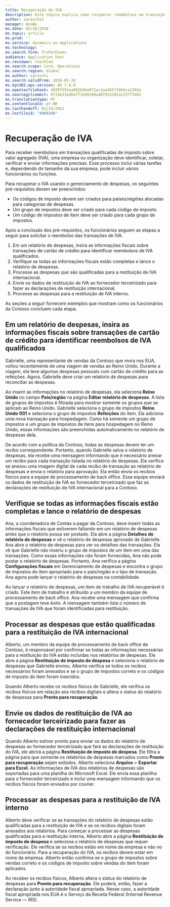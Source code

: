 ```yaml
---
title: Recuperação de IVA
description: Este tópico explica como recuperar reembolsos em transações de imposto sobre valor agregado (IVA).
author: saraschi2
manager: AnnBe
ms.date: 02/26/2018
ms.topic: article
ms.prod: ''
ms.service: dynamics-ax-applications
ms.technology: ''
ms.search.form: TrvPerDiems
audience: Application User
ms.reviewer: roschlom
ms.search.scope: Core, Operations
ms.search.region: Global
ms.author: saraschi
ms.search.validFrom: 2016-02-28
ms.dyn365.ops.version: AX 7.0.0
ms.openlocfilehash: 49397592ea002b9da872ac1aa455719b6ca2292e
ms.sourcegitcommit: 9f31b33ed6e7f1b49200a407913201a1337f3401
ms.translationtype: HT
ms.contentlocale: pt-BR
ms.lasthandoff: 01/14/2021
ms.locfileid: "4960188"
---
```

# <a name="vat-recovery"></a>Recuperação de IVA 

Para receber reembolsos em transações qualificadas de imposto sobre valor agregado (IVA), uma empresa ou organização deve identificar, coletar, verificar e enviar informações precisas. Esse processo inclui várias tarefas e, dependendo do tamanho da sua empresa, pode incluir vários funcionários ou funções.

Para recuperar o IVA usando o gerenciamento de despesas, os seguintes pré-requisitos devem ser preenchidos:

- Os códigos de imposto devem ser criados para países/regiões alocadas para categorias de despesas.
- Um grupo de impostos deve ser criado para cada código de imposto.
- Um código de impostos de item deve ser criado para cada grupo de impostos.

Após a conclusão dos pré-requisitos, os funcionários seguem as etapas a seguir para solicitar o reembolso das transações de IVA.

1. Em um relatório de despesas, insira as informações fiscais sobre transações de cartão de crédito para identificar reembolsos de IVA qualificados.
2. Verifique se todas as informações fiscais estão completas e lance o relatório de despesas.
3. Processe as despesas que são qualificadas para a restituição de IVA internacional.
4. Envie os dados de restituição de IVA ao fornecedor terceirizado para fazer as declarações de restituição internacional.
5. Processe as despesas para a restituição de IVA interno.

As seções a seguir fornecem exemplos que mostram como os funcionários da Contoso concluem cada etapa.

## <a name="on-an-expense-report-enter-tax-information-about-credit-card-transactions-to-identify-eligible-vat-refunds"></a>Em um relatório de despesas, insira as informações fiscais sobre transações de cartão de crédito para identificar reembolsos de IVA qualificados

Gabrielle, uma representante de vendas da Contoso que mora nos EUA, voltou recentemente de uma viagem de vendas ao Reino Unido. Durante a viagem, ela teve algumas despesas pessoais com cartão de crédito para as refeições. Agora, Gabrielle deve criar um relatório de despesas para reconciliar as despesas.

Ao inserir as informações no relatório de despesas, ela seleciona **Reino Unido** no campo **País/região** na página **Editar relatório de despesas**. A lista de grupos de impostos é filtrada para mostrar somente os grupos que se aplicam ao Reino Unido. Gabrielle seleciona o grupo de impostos **Reino Unido 001** e seleciona o grupo de impostos **Refeições** do item. Ela adiciona uma nova transação para hospedagem. Como há somente um grupo de impostos e um grupo de impostos de itens para hospedagem no Reino Unido, essas informações são preenchidas automaticamente no relatório de despesas dela.

De acordo com a política da Contoso, todas as despesas devem ter um recibo correspondente. Portanto, quando Gabrielle salva o relatório de despesas, ela recebe uma mensagem informando que é necessário anexar um recibo para cada transação listada no relatório de despesas. Ela verifica se anexou uma imagem digital de cada recibo de transação ao relatório de despesas e envia o relatório para aprovação. Ela então envia os recibos físicos para a equipe de processamento de back office. Essa equipe enviará os dados de restituição de IVA ao fornecedor terceirizado que faz as declarações de restituição de IVA internacional para a Contoso.

## <a name="make-sure-that-all-tax-information-is-complete-and-then-post-the-expense-report"></a>Verifique se todas as informações fiscais estão completas e lance o relatório de despesas

Ana, a coordenadora de Contas a pagar da Contoso, deve inserir todas as informações fiscais que estiverem faltando em um relatório de despesas antes que o relatório possa ser postado. Ela abre a página **Detalhes do relatório de despesas** e vê o relatório de despesas aprovado de Gabrielle. Ana abre o relatório de despesas para ver os detalhes das transações. Ela vê que Gabrielle não inseriu o grupo de impostos de um item em uma das transações. Como essas informações não foram fornecidas, Ana não pode postar o relatório de despesas. Portanto, Ana verifica a página **Configurações fiscais** em Gerenciamento de despesas e encontra o grupo de impostos do item apropriado para o país/região e o tipo de transação. Ana agora pode lançar o relatório de despesas na contabilidade.

Ao lançar o relatório de despesas, um item de trabalho de IVA recuperável é criado. Este item de trabalho é atribuído a um membro da equipe de processamento de back office. Ana recebe uma mensagem que confirma que a postagem teve êxito. A mensagem também lista o número de transações de IVA que foram identificadas para restituição.

## <a name="process-expenses-that-are-eligible-for-international-vat-recovery"></a>Processar as despesas que estão qualificadas para a restituição de IVA internacional

Alberto, um membro da equipe de processamento de back office da Contoso, é responsável por confirmar se todas as informações necessárias para a restituição do IVA estão incluídas nos relatórios de despesas. Ele abre a página **Restituição de imposto de despesa** e seleciona o relatório de despesas que Gabrielle enviou. Alberto verifica se todos os recibos necessários foram anexados e se o grupo de impostos correto e os códigos de imposto do item foram inseridos.

Quando Alberto recebe os recibos físicos de Gabrielle, ele verifica os recibos físicos em relação aos recibos digitais e altera o status do relatório de despesas para **Pronto para recuperação**.

## <a name="send-vat-recovery-data-to-the-third-party-vendor-to-file-international-recovery-returns"></a>Envie os dados de restituição de IVA ao fornecedor terceirizado para fazer as declarações de restituição internacional

Quando Alberto estiver pronto para enviar os dados do relatório de despesas ao fornecedor terceirizado que fará as declarações de restituição do IVA, ele abrirá a página **Restituição de imposto de despesa**. Ele filtra a página para que somente os relatórios de despesas marcados como **Pronto para recuperação** sejam exibidos. Alberto seleciona **Arquivo** &gt; **Exportar para Excel**. As informações de IVA dos relatórios de despesas são exportadas para uma planilha do Microsoft Excel. Ele envia essa planilha para o fornecedor terceirizado e inclui uma mensagem informando que os recibos físicos foram enviados por courier.

## <a name="process-expenses-for-domestic-vat-recovery"></a>Processar as despesas para a restituição de IVA interno

Alberto deve verificar se as transações do relatório de despesas estão qualificadas para a restituição de IVA e se os recibos digitais foram anexados aos relatórios. Para começar a processar as despesas qualificadas para a restituição interna, Alberto abre a página **Restituição de imposto de despesa** e seleciona o relatório de despesas que requer verificação. Ele verifica se os recibos estão em nome da empresa e não no do funcionário. Para a recuperação do IVA, os recibos devem estar em nome da empresa. Alberto então confirma se o grupo de impostos sobre vendas correto e os códigos de imposto sobre vendas do item foram aplicados.

Ao receber os recibos físicos, Alberto altera o status do relatório de despesas para **Pronto para recuperação**. Ele poderá, então, fazer a declaração junto à autoridade fiscal apropriada. Nesse caso, a autoridade fiscal apropriada nos EUA é o Serviço da Receita Federal (Internal Revenue Service — IRS).
